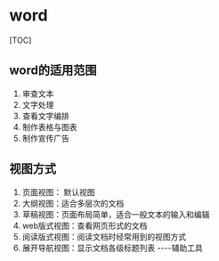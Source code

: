 # word

[TOC]

## word的适用范围

1. 审查文本
2. 文字处理
3. 查看文字编排
4. 制作表格与图表
5. 制作宣传广告

## 视图方式

1. 页面视图： 默认视图
2. 大纲视图：适合多层次的文档
3. 草稿视图：页面布局简单，适合一般文本的输入和编辑
4. web版式视图：查看网页形式的文档
5. 阅读版式视图：阅读文档时经常用到的视图方式
6. 展开导航视图：显示文档各级标题列表   ----辅助工具








